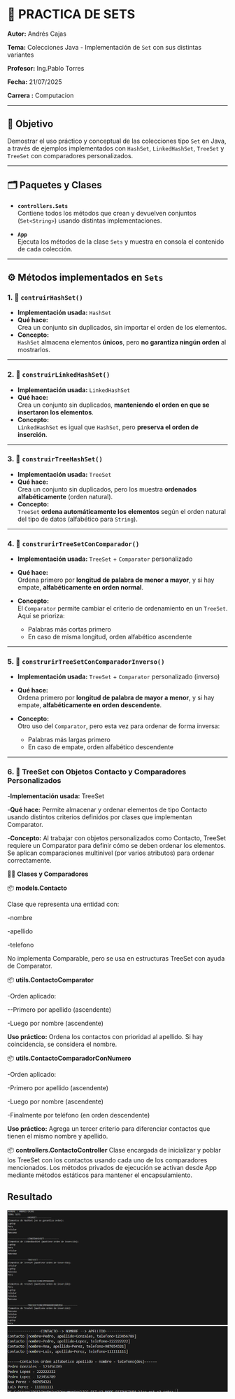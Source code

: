 # 🧠 PRACTICA DE SETS 

**Autor:** Andrés Cajas  

**Tema:** Colecciones Java - Implementación de `Set` con sus distintas variantes

**Profesor:** Ing.Pablo Torres

**Fecha:** 21/07/2025

**Carrera :** Computacion

---

## 📌 Objetivo

Demostrar el uso práctico y conceptual de las colecciones tipo `Set` en Java, a través de ejemplos implementados con `HashSet`, `LinkedHashSet`, `TreeSet` y `TreeSet` con comparadores personalizados.

---

## 🗂️ Paquetes y Clases

- **`controllers.Sets`**  
  Contiene todos los métodos que crean y devuelven conjuntos (`Set<String>`) usando distintas implementaciones.
  
- **`App`**  
  Ejecuta los métodos de la clase `Sets` y muestra en consola el contenido de cada colección.

---

## ⚙️ Métodos implementados en `Sets`

### 1. 🔹 `contruirHashSet()`

- **Implementación usada:** `HashSet`
- **Qué hace:**  
  Crea un conjunto sin duplicados, sin importar el orden de los elementos.
- **Concepto:**  
  `HashSet` almacena elementos **únicos**, pero **no garantiza ningún orden** al mostrarlos.

---

### 2. 🔹 `construirLinkedHashSet()`

- **Implementación usada:** `LinkedHashSet`
- **Qué hace:**  
  Crea un conjunto sin duplicados, **manteniendo el orden en que se insertaron los elementos**.
- **Concepto:**  
  `LinkedHashSet` es igual que `HashSet`, pero **preserva el orden de inserción**.

---

### 3. 🔹 `construirTreeHashSet()`

- **Implementación usada:** `TreeSet`
- **Qué hace:**  
  Crea un conjunto sin duplicados, pero los muestra **ordenados alfabéticamente** (orden natural).
- **Concepto:**  
  `TreeSet` **ordena automáticamente los elementos** según el orden natural del tipo de datos (alfabético para `String`).

---

### 4. 🔹 `construrirTreeSetConComparador()`

- **Implementación usada:** `TreeSet` + `Comparator` personalizado
- **Qué hace:**  
  Ordena primero por **longitud de palabra de menor a mayor**, y si hay empate, **alfabéticamente en orden normal**.
- **Concepto:**  
  El `Comparator` permite cambiar el criterio de ordenamiento en un `TreeSet`. Aquí se prioriza:
  
  - Palabras más cortas primero
  - En caso de misma longitud, orden alfabético ascendente

---

### 5. 🔹 `construrirTreeSetConComparadorInverso()`

- **Implementación usada:** `TreeSet` + `Comparator` personalizado (inverso)
- **Qué hace:**  
  Ordena primero por **longitud de palabra de mayor a menor**, y si hay empate, **alfabéticamente en orden descendente**.
- **Concepto:**  
  Otro uso del `Comparator`, pero esta vez para ordenar de forma inversa:

  - Palabras más largas primero
  - En caso de empate, orden alfabético descendente

---
### 6. 🔹 TreeSet con Objetos Contacto y Comparadores Personalizados
-**Implementación usada:** TreeSet<Contacto>

-**Qué hace:**
 Permite almacenar y ordenar elementos de tipo Contacto usando distintos criterios definidos por clases que implementan Comparator<Contacto>.

-**Concepto:**
 Al trabajar con objetos personalizados como Contacto, TreeSet requiere un Comparator para definir cómo se deben ordenar los elementos.
 Se aplican comparaciones multinivel (por varios atributos) para ordenar correctamente.

👨‍💻 **Clases y Comparadores**

📦 **models.Contacto**

 Clase que representa una entidad con:

 -nombre

 -apellido

 -telefono

 No implementa Comparable, pero se usa en estructuras TreeSet con ayuda de Comparator.

📦 **utils.ContactoComparator**

 -Orden aplicado:

 --Primero por apellido (ascendente)

 -Luego por nombre (ascendente)

**Uso práctico:**
 Ordena los contactos con prioridad al apellido. Si hay coincidencia, se considera el nombre.

📦 **utils.ContactoComparadorConNumero**

 -Orden aplicado:

 -Primero por apellido (ascendente)

 -Luego por nombre (ascendente)

 -Finalmente por teléfono (en orden descendente)

**Uso práctico:**
 Agrega un tercer criterio para diferenciar contactos que tienen el mismo nombre y apellido.

📦 **controllers.ContactoController**
 Clase encargada de inicializar y poblar los TreeSet con los contactos usando cada uno de los comparadores mencionados.
 Los métodos privados de ejecución se activan desde App mediante métodos estáticos para mantener el encapsulamiento.



## Resultado
![Resultado de Ejecucion](SetsConsola.png)
![Resultado de Ejecucion](SetsContacto.png)

